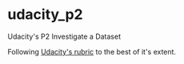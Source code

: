 # udacity_p2
Udacity's P2 Investigate a Dataset

Following [Udacity's rubric](https://docs.google.com/document/d/1YzdSG-rYJuNSprUppkpeno_lobQ7izUxYj_sCUrY3Rg/pub?embedded=true) to the best of it's extent.
